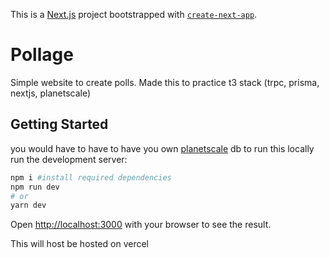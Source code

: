 This is a [Next.js](https://nextjs.org/) project bootstrapped with [`create-next-app`](https://github.com/vercel/next.js/tree/canary/packages/create-next-app).

# Pollage 

Simple website to create polls. Made this to practice t3 stack (trpc, prisma, nextjs, planetscale)
## Getting Started
you would have to have to have you own [planetscale](https://auth.planetscale.com/sign-up) db to run this locally
run the development server:

```bash
npm i #install required dependencies
npm run dev
# or
yarn dev
```

Open [http://localhost:3000](http://localhost:3000) with your browser to see the result.

This will host be hosted on vercel 

